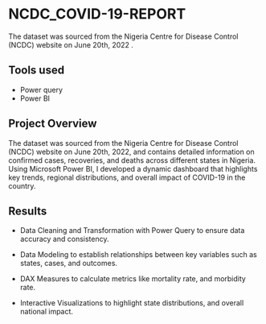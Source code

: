 # NCDC_COVID-19-REPORT
The dataset was sourced from the Nigeria Centre for Disease Control (NCDC) website on June 20th, 2022
. 

## Tools used
- Power query
- Power BI

## Project Overview
The dataset was sourced from the Nigeria Centre for Disease Control (NCDC) website on June 20th, 2022, and contains detailed information on confirmed cases, recoveries, and deaths across different states in Nigeria. Using Microsoft Power BI, I developed a dynamic dashboard that highlights key trends, regional distributions, and overall impact of COVID-19 in the country.


## Results 

- Data Cleaning and Transformation with Power Query to ensure data accuracy and consistency.

- Data Modeling to establish relationships between key variables such as states, cases, and outcomes.

- DAX Measures to calculate metrics like mortality rate, and morbidity rate.

- Interactive Visualizations to highlight state distributions, and overall national impact.
 
